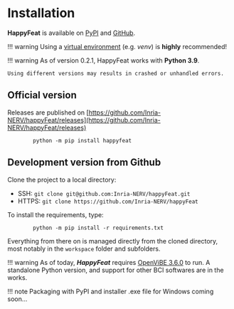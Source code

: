 # Installation

**HappyFeat** is available on [PyPI](https://pypi.org/project/happyfeat/) and [GitHub](https://github.com/Inria-NERV/happyFeat).

!!! warning
    Using a [virtual environment](https://packaging.python.org/en/latest/guides/installing-using-pip-and-virtual-environments/) (e.g. *venv*) is **highly** recommended! 
	
!!! warning
	As of version 0.2.1, HappyFeat works with **Python 3.9**. 
	
	Using different versions may results in crashed or unhandled errors.
    
## Official version

Releases are published on [https://github.com/Inria-NERV/happyFeat/releases](https://github.com/Inria-NERV/happyFeat/releases)

```shell
        python -m pip install happyfeat
```

## Development version from Github

Clone the project to a local directory:

  - SSH: `git clone git@github.com:Inria-NERV/happyFeat.git`
  - HTTPS: `git clone https://github.com/Inria-NERV/happyFeat` 

To install the requirements, type:

```shell
        python -m pip install -r requirements.txt
```

Everything from there on is managed directly from the cloned directory, most notably in the ```workspace``` folder and subfolders.

!!! warning
    As of today, ***HappyFeat*** requires [OpenViBE 3.6.0](http://openvibe.inria.fr/) to run. A standalone Python version, and support for other BCI softwares are in the works. 
	
!!! note
    Packaging with PyPI and installer .exe file for Windows coming soon...